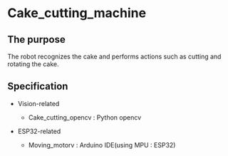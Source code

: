 # Cake_cutting_machine

## The purpose
 The robot recognizes the cake and performs actions such as cutting and rotating the cake.

## Specification
 - Vision-related
    - Cake_cutting_opencv : Python opencv

 - ESP32-related
    - Moving_motorv : Arduino IDE(using MPU : ESP32)

